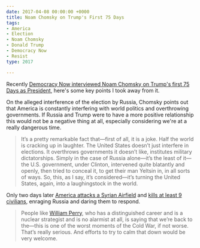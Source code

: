 ```yaml
---
date: 2017-04-08 00:00:00 +0000
title: Noam Chomsky on Trump's First 75 Days
tags:
- America
- Election
- Noam Chomsky
- Donald Trump
- Democracy Now
- Resist
type: 2017

---
```

Recently [Democracy Now interviewed Noam Chomsky on Trump's first 75 Days as President][1], here's some key points I took away from it.

On the alleged interference of the election by Russia, Chomsky points out that America is constantly interfering with world politics and overthrowing governments. If Russia and Trump were to have a more positive relationship this would not be a negative thing at all, especially considering we're at a really dangerous time.

>  It’s a pretty remarkable fact that—first of all, it is a joke. Half the world is cracking up in laughter. The United States doesn’t just interfere in elections. It overthrows governments it doesn’t like, institutes military dictatorships. Simply in the case of Russia alone—it’s the least of it—the U.S. government, under Clinton, intervened quite blatantly and openly, then tried to conceal it, to get their man Yeltsin in, in all sorts of ways. So, this, as I say, it’s considered—it’s turning the United States, again, into a laughingstock in the world.

Only two days later [America attacks a Syrian Airfield][2] and [kills at least 9 civilians][3], enraging Russia and daring them to respond.

> People like [William Perry][4], who has a distinguished career and is a nuclear strategist and is no alarmist at all, is saying that we’re back to the—this is one of the worst moments of the Cold War, if not worse. That’s really serious. And efforts to try to calm that down would be very welcome.

[1]: https://www.democracynow.org/2017/4/4/full_interview_noam_chomsky_on_democracy?autostart=true
[2]: https://dirkkelly.com/2017/04/america-attacks-syria/
[3]: http://news.antiwar.com/2017/04/07/hawkish-dems-cheer-trump-attack-on-syria/
[4]: https://en.wikipedia.org/wiki/William_Perry
